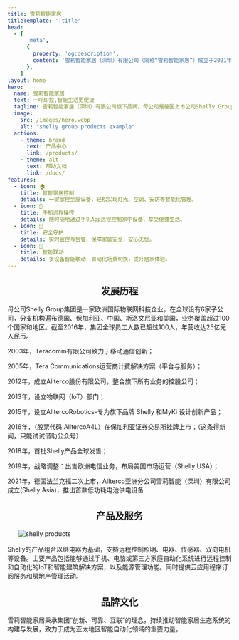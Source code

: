 ```yaml
---
title: 雪莉智能家居
titleTemplate: ':title'
head:
  - [
      'meta',
      {
        property: 'og:description',
        content: '雪莉智能家居（深圳）有限公司（简称“雪莉智能家居”）成立于2021年3月9日，是Shelly Group集团旗下专注于物联网一体化服务的中国子公司。公司总部位于深圳，业务涵盖智能家居与建筑自动化领域的供应链管理、IT技术支持、电子商务零售与批发以及自有品牌网站运营',
      },
    ]
layout: home
hero:
  name: 雪莉智能家居
  text: 一呼即控,智能生活更便捷
  tagline: 雪莉智能家居（深圳）有限公司旗下品牌。母公司是德国上市公司Shelly Group。
  image:
    src: /images/hero.webp
    alt: "shelly group products example"
  actions:
    - theme: brand
      text: 产品中心
      link: /products/
    - theme: alt
      text: 帮助文档
      link: /docs/
features:
  - icon: 🏠
    title: 智能家居控制
    details: 一键掌控全屋设备，轻松实现灯光、空调、安防等智能化管理。
  - icon: 📱
    title: 手机远程操控
    details: 随时随地通过手机App远程控制家中设备，享受便捷生活。
  - icon: 🔐
    title: 安全守护
    details: 实时监控与告警，保障家庭安全，安心无忧。
  - icon: 🤖
    title: 智能联动
    details: 多设备智能联动，自动化场景切换，提升居家体验。
---
```



<script setup>
import {
  VPTeamPage,
  VPTeamPageTitle,
  VPTeamMembers
} from 'vitepress/theme'

const members = [
  {
    avatar: '/images/Dimitar Dimitrov.jpg',
    name: 'Dimitar Dimitrov',
    title: 'CEO',
    links: [
      { icon: 'linkedin', link: 'https://www.linkedin.com/in/allterco/' }
    ]
  },
  {
    avatar: '/images/Wolfgang Kirsch.jpeg',
    name: 'Wolfgang Kirsch',
    title: 'Co-CEO',
    links: [
      { icon: 'linkedin', link: 'https://www.linkedin.com/in/wolfgang-kirsch/?originalSubdomain=de' },
    ]
  },  
  {
    avatar: '/images/Svetozar Iliev.jpg',
    name: 'Svetozar Iliev',
    title: 'CFO',
    links: [
      { icon: 'linkedin', link: 'https://www.linkedin.com/in/svetozar-iliev-cfa-9b47126/?originalSubdomain=bg' },
    ]
  },
    {
    avatar: '/images/Leon Kralj.jpeg',
    name: 'Leon Kralj',
    title: 'CTO',
    links: [
      { icon: 'linkedin', link: 'https://www.linkedin.com/in/leon-kralj-8873876/?originalSubdomain=si' },
    ]
  },
      {
    avatar: '/images/Mirche Atanasovski.jpg',
    name: 'Mirche Atanasovski',
    title: 'CCO',
    links: [
      { icon: 'linkedin', link: 'https://www.linkedin.com/in/mirche-atanasovski-5835828/' },
    ]
  },
      {
    avatar: '/images/Ivan Zahov.jpeg',
    name: 'Ivan Zahov',
    title: 'CMO',
    links: [
      { icon: 'linkedin', link: 'https://www.linkedin.com/in/ivantzahov/?originalSubdomain=bg' },
    ]
  },
  
  ]
</script>

<style>

</style>

<VPTeamPage>
  <VPTeamPageTitle>
    <template #title>
      雪莉智能家居
    </template>
    <template #lead>
            雪莉智能家居（深圳）有限公司（简称“雪莉智能家居”）成立于2021年3月9日，是Shelly Group集团旗下专注于物联网一体化服务的中国子公司。公司总部位于深圳，业务涵盖智能家居与建筑自动化领域的供应链管理、IT技术支持、电子商务零售与批发以及自有品牌网站运营。
    </template>

  </VPTeamPageTitle>
  <VPTeamMembers :members />
</VPTeamPage>


<h2 class="title" style="text-align: center;margin-top: 2rem;"> 发展历程</h2 >


母公司Shelly Group集团是一家欧洲国际物联网科技企业，在全球设有6家子公司，分支机构遍布德国、保加利亚、中国、斯洛文尼亚和美国，业务覆盖超过100个国家和地区。截至2016年，集团全球员工人数已超过100人，年营收达25亿元人民币。

2003年，Teracomm有限公司致力于移动通信创新；

2005年，Tera Communications运营商计费解决方案（平台与服务）；

2012年，成立Allterco股份有限公司，整合旗下所有业务的控股公司；

2013年，设立物联网（loT）部门；

2015年，设立AlltercoRobotics-专为旗下品牌 Shelly 和MyKi 设计创新产品；

2016年，（股票代码:AlltercoA4L）在保加利亚证券交易所挂牌上市；（这条得新闻，只能试试借助公众号）

2018年，首批Shelly产品全球发售；

2019年，战略调整：出售欧洲电信业务，布局美国市场运营（Shelly USA）；

2021年，德国法兰克福二次上市，Allterco亚洲分公司雪莉智能（深圳）有限公司成立(Shelly Asia)，推出首款低功耗电池供电设备

<h2 class="title" style="text-align: center;margin-top: 2rem;"> 产品及服务</h2 >


<img src="/images/products.webp" alt="shelly products" style="display: block; margin: 1rem auto; max-width: 90%; height: auto;"/> 

Shelly的产品组合以继电器为基础，支持远程控制照明、电器、传感器、双向电机等设备。主要产品包括能够通过手机、电脑或第三方家庭自动化系统进行远程控制和自动化的IoT和智能建筑解决方案，以及能源管理功能。同时提供云应用程序订阅服务和房地产管理活动。

<h2 class="title" style="text-align: center;margin-top: 2rem;"> 品牌文化</h2 >

雪莉智能家居秉承集团“创新、可靠、互联”的理念，持续推动智能家居生态系统的构建与发展，致力于成为亚太地区智能自动化领域的重要力量。

